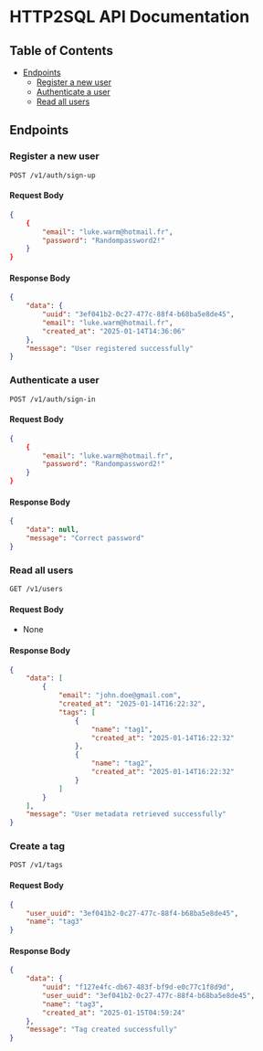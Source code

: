 # HTTP2SQL API Documentation

## Table of Contents

- [Endpoints](#endpoints)
  - [Register a new user](#register-a-new-user)
  - [Authenticate a user](#authenticate-a-user)
  - [Read all users](#read-all-users)

## Endpoints

### Register a new user

```http
POST /v1/auth/sign-up
```

#### Request Body

```json
{
    {
        "email": "luke.warm@hotmail.fr",
        "password": "Randompassword2!"
    }
}
```

#### Response Body

```json
{
    "data": {
        "uuid": "3ef041b2-0c27-477c-88f4-b68ba5e8de45",
        "email": "luke.warm@hotmail.fr",
        "created_at": "2025-01-14T14:36:06"
    },
    "message": "User registered successfully"
}
```

### Authenticate a user

```http
POST /v1/auth/sign-in
```

#### Request Body

```json
{
    {
        "email": "luke.warm@hotmail.fr",
        "password": "Randompassword2!"
    }
}
```

#### Response Body

```json
{
    "data": null,
    "message": "Correct password"
}
```

### Read all users

```http
GET /v1/users
```

#### Request Body

- None

#### Response Body

```json
{
    "data": [
        {
            "email": "john.doe@gmail.com",
            "created_at": "2025-01-14T16:22:32",
            "tags": [
                {
                    "name": "tag1",
                    "created_at": "2025-01-14T16:22:32"
                },
                {
                    "name": "tag2",
                    "created_at": "2025-01-14T16:22:32"
                }
            ]
        }
    ],
    "message": "User metadata retrieved successfully"
}
```

### Create a tag

```http
POST /v1/tags
```

#### Request Body

```json
{
    "user_uuid": "3ef041b2-0c27-477c-88f4-b68ba5e8de45",
    "name": "tag3"
}
```

#### Response Body

```json
{
    "data": {
        "uuid": "f127e4fc-db67-483f-bf9d-e0c77c1f8d9d",
        "user_uuid": "3ef041b2-0c27-477c-88f4-b68ba5e8de45",
        "name": "tag3",
        "created_at": "2025-01-15T04:59:24"
    },
    "message": "Tag created successfully"
}
```